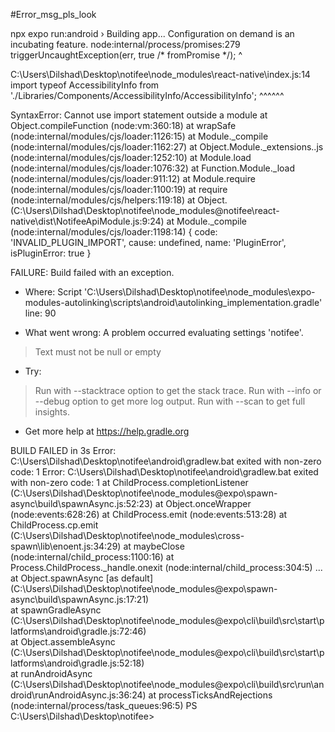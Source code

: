 
#Error_msg_pls_look

npx expo run:android 
› Building app...
Configuration on demand is an incubating feature.
node:internal/process/promises:279
            triggerUncaughtException(err, true /* fromPromise */);
            ^

C:\Users\Dilshad\Desktop\notifee\node_modules\react-native\index.js:14
import typeof AccessibilityInfo from './Libraries/Components/AccessibilityInfo/AccessibilityInfo';
^^^^^^

SyntaxError: Cannot use import statement outside a module
    at Object.compileFunction (node:vm:360:18)
    at wrapSafe (node:internal/modules/cjs/loader:1126:15)
    at Module._compile (node:internal/modules/cjs/loader:1162:27)
    at Object.Module._extensions..js (node:internal/modules/cjs/loader:1252:10)
    at Module.load (node:internal/modules/cjs/loader:1076:32)
    at Function.Module._load (node:internal/modules/cjs/loader:911:12)
    at Module.require (node:internal/modules/cjs/loader:1100:19)
    at require (node:internal/modules/cjs/helpers:119:18)
    at Object.<anonymous> (C:\Users\Dilshad\Desktop\notifee\node_modules\@notifee\react-native\dist\NotifeeApiModule.js:9:24)
    at Module._compile (node:internal/modules/cjs/loader:1198:14) {
  code: 'INVALID_PLUGIN_IMPORT',
  cause: undefined,
  name: 'PluginError',
  isPluginError: true
}

FAILURE: Build failed with an exception.

* Where:
Script 'C:\Users\Dilshad\Desktop\notifee\node_modules\expo-modules-autolinking\scripts\android\autolinking_implementation.gradle' line: 90

* What went wrong:
A problem occurred evaluating settings 'notifee'.
> Text must not be null or empty

* Try:
> Run with --stacktrace option to get the stack trace.
> Run with --info or --debug option to get more log output.
> Run with --scan to get full insights.

* Get more help at https://help.gradle.org

BUILD FAILED in 3s
Error: C:\Users\Dilshad\Desktop\notifee\android\gradlew.bat exited with non-zero code: 1
Error: C:\Users\Dilshad\Desktop\notifee\android\gradlew.bat exited with non-zero code: 1
    at ChildProcess.completionListener (C:\Users\Dilshad\Desktop\notifee\node_modules\@expo\spawn-async\build\spawnAsync.js:52:23)
    at Object.onceWrapper (node:events:628:26)
    at ChildProcess.emit (node:events:513:28)
    at ChildProcess.cp.emit (C:\Users\Dilshad\Desktop\notifee\node_modules\cross-spawn\lib\enoent.js:34:29)
    at maybeClose (node:internal/child_process:1100:16)
    at Process.ChildProcess._handle.onexit (node:internal/child_process:304:5)
    ...
    at Object.spawnAsync [as default] (C:\Users\Dilshad\Desktop\notifee\node_modules\@expo\spawn-async\build\spawnAsync.js:17:21)        
    at spawnGradleAsync (C:\Users\Dilshad\Desktop\notifee\node_modules\@expo\cli\build\src\start\platforms\android\gradle.js:72:46)      
    at Object.assembleAsync (C:\Users\Dilshad\Desktop\notifee\node_modules\@expo\cli\build\src\start\platforms\android\gradle.js:52:18)  
    at runAndroidAsync (C:\Users\Dilshad\Desktop\notifee\node_modules\@expo\cli\build\src\run\android\runAndroidAsync.js:36:24)
    at processTicksAndRejections (node:internal/process/task_queues:96:5)
PS C:\Users\Dilshad\Desktop\notifee> 
